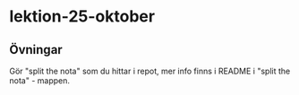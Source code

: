 # lektion-25-oktober

## Övningar

Gör "split the nota" som du hittar i repot, mer info finns i README i "split the nota" - mappen.